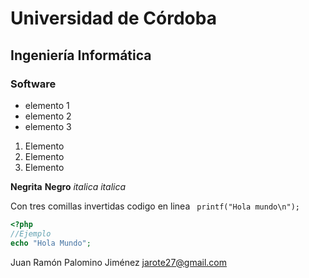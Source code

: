# Universidad de Córdoba

## Ingeniería Informática

### Software

* elemento 1
* elemento 2
* elemento 3


1. Elemento
1. Elemento
1. Elemento

__Negrita__ **Negro** _italica_ *italica*

Con tres comillas invertidas codigo en linea  ``` printf("Hola mundo\n");```


```php
<?php
//Ejemplo
echo "Hola Mundo";
```

Juan Ramón Palomino Jiménez <jarote27@gmail.com>

